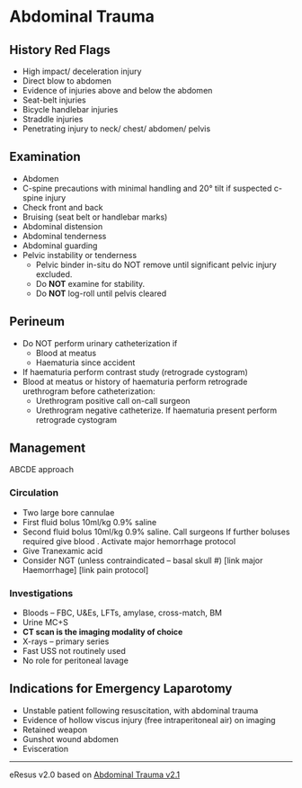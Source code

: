 # Abdominal Trauma

## History Red Flags
- High impact/ deceleration injury
- Direct blow to abdomen
- Evidence of injuries above and below the abdomen
- Seat-belt injuries
- Bicycle handlebar injuries
- Straddle injuries
- Penetrating injury to neck/ chest/ abdomen/ pelvis

## Examination
- Abdomen
- C-spine precautions with minimal handling and 20° tilt if suspected c-spine injury
- Check front and back
- Bruising (seat belt or handlebar marks)
- Abdominal distension 
- Abdominal tenderness 
- Abdominal guarding 
- Pelvic instability or tenderness
  * Pelvic binder in-situ do NOT remove until significant pelvic injury excluded.
  * Do __NOT__ examine for stability.
  * Do __NOT__ log-roll until pelvis cleared 

## Perineum
- Do NOT perform urinary catheterization if
  * Blood at meatus
  * Haematuria since accident
 - If haematuria perform contrast study (retrograde cystogram)
- Blood at meatus or history of haematuria perform retrograde urethrogram before catheterization:
  * Urethrogram positive call on-call surgeon
  * Urethrogram negative catheterize. If haematuria present perform retrograde cystogram 

## Management
ABCDE approach

### Circulation
- Two large bore cannulae
- First fluid bolus 10ml/kg 0.9% saline
- Second fluid bolus 10ml/kg 0.9% saline. Call surgeons
If further boluses required give blood . Activate major hemorrhage protocol
- Give Tranexamic acid
- Consider NGT (unless contraindicated – basal skull #)
[link major Haemorrhage]
[link pain protocol]

### Investigations
- Bloods – FBC, U&Es, LFTs, amylase, cross-match, BM
- Urine MC+S
- __CT scan is the imaging modality of choice__
- X-rays – primary series 
- Fast USS not routinely used
- No role for peritoneal lavage 

## Indications for Emergency Laparotomy
- Unstable patient following resuscitation, with abdominal trauma
- Evidence of hollow viscus injury (free intraperitoneal air) on imaging
- Retained weapon
- Gunshot wound abdomen
- Evisceration

--- 
eResus v2.0 based on [Abdominal Trauma v2.1](http://workspaces/sites/Teams/ChildrensEmergencyDepartment/guidelines/BCH_guidelines/1/index.html#19516)
<!--stackedit_data:
eyJoaXN0b3J5IjpbMTQ3NDAyOTAxNl19
-->